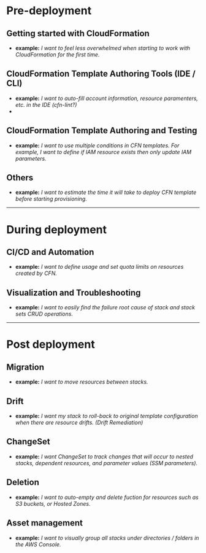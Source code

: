 # Pre-deployment

## Getting started with CloudFormation
- **example:** _I want to feel less overwhelmed when starting to work with CloudFormation for the first time._

## CloudFormation Template Authoring Tools (IDE / CLI)
- **example:** _I want to auto-fill account information, resource paramenters, etc. in the IDE (cfn-lint?)_
- 

## CloudFormation Template Authoring and Testing
- **example:** _I want to use multiple conditions in CFN templates. For example, I want to define if IAM resource exists then only update IAM parameters._

## Others
- **example:** _I want to estimate the time it will take to deploy CFN template before starting provisioning._

---

# During deployment

## CI/CD and Automation
- **example:** _I want to define usage and set quota limits on resources created by CFN._

## Visualization and Troubleshooting
- **example:** _I want to easily find the failure root cause of stack and stack sets CRUD operations._

---

# Post deployment

## Migration
- **example:** _I want to move resources between stacks._

## Drift
- **example:** _I want my stack to roll-back to original template configuration when there are resource drifts. (Drift Remediation)_

## ChangeSet
- **example:** _I want ChangeSet to track changes that will occur to nested stacks, dependent resources, and parameter values (SSM parameters)._

## Deletion
- **example:** _I want to auto-empty and delete fuction for resources such as S3 buckets, or Hosted Zones._

## Asset management
- **example:** _I want to visually group all stacks under directories / folders in the AWS Console._
